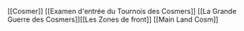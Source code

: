 [[Cosmer]]
[[Examen d'entrée du Tournois des Cosmers]]
[[La Grande Guerre des Cosmers]][[Les Zones de front]]
[[Main Land Cosm]]